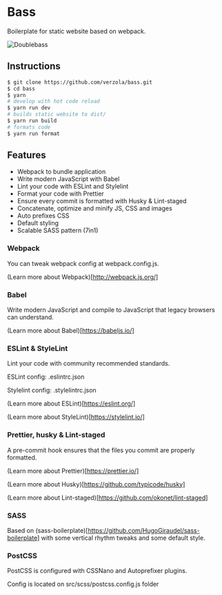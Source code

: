 # Bass

Boilerplate for static website based on webpack.

![Doublebass](https://raw.githubusercontent.com/verzola/bass/master/src/img/bass.png)

## Instructions

```sh
$ git clone https://github.com/verzola/bass.git
$ cd bass
$ yarn
# develop with hot code reload
$ yarn run dev
# builds static website to dist/
$ yarn run build
# formats code
$ yarn run format
```

## Features
- Webpack to bundle application
- Write modern JavaScript with Babel
- Lint your code with ESLint and Stylelint
- Format your code with Prettier
- Ensure every commit is formatted with Husky & Lint-staged
- Concatenate, optimize and minify JS, CSS and images
- Auto prefixes CSS
- Default styling
- Scalable SASS pattern (7in1)

### Webpack

You can tweak webpack config at webpack.config.js.

(Learn more about Webpack)[http://webpack.js.org/]

### Babel

Write modern JavaScript and compile to JavaScript that legacy browsers can understand.

(Learn more about Babel)[https://babeljs.io/]

### ESLint & StyleLint

Lint your code with community recommended standards.

ESLint config: .eslintrc.json

Stylelint config: .stylelintrc.json

(Learn more about ESLint)[https://eslint.org/]

(Learn more about StyleLint)[https://stylelint.io/]

### Prettier, husky & Lint-staged

A pre-commit hook ensures that the files you commit are properly formatted.

(Learn more about Prettier)[https://prettier.io/]

(Learn more about Husky)[https://github.com/typicode/husky]

(Learn more about Lint-staged)[https://github.com/okonet/lint-staged]


### SASS

Based on (sass-boilerplate)[https://github.com/HugoGiraudel/sass-boilerplate] with some vertical rhythm tweaks and some default style.

### PostCSS

PostCSS is configured with CSSNano and Autoprefixer plugins.

Config is located on src/scss/postcss.config.js folder